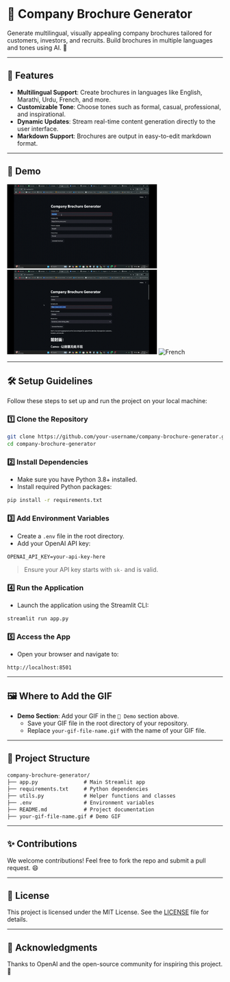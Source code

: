 # 🌟 Company Brochure Generator

Generate multilingual, visually appealing company brochures tailored for customers, investors, and recruits. Build brochures in multiple languages and tones using AI. 🎉

---

## 🚀 Features

- **Multilingual Support**: Create brochures in languages like English, Marathi, Urdu, French, and more.
- **Customizable Tone**: Choose tones such as formal, casual, professional, and inspirational.
- **Dynamic Updates**: Stream real-time content generation directly to the user interface.
- **Markdown Support**: Brochures are output in easy-to-edit markdown format.

---

## 🎥 Demo

  <img src="media/1.gif" alt="Selecting Chinese Language" width="350" height="auto">
  <img src="/media/2.gif" alt="English" width="350" height="auto">
  <img src="/media/3.gif" alt="French" width="350" height="auto">

---

## 🛠️ Setup Guidelines

Follow these steps to set up and run the project on your local machine:

### 1️⃣ Clone the Repository
```bash
git clone https://github.com/your-username/company-brochure-generator.git
cd company-brochure-generator
```

### 2️⃣ Install Dependencies
- Make sure you have Python 3.8+ installed.
- Install required Python packages:

```bash
pip install -r requirements.txt
```

### 3️⃣ Add Environment Variables
- Create a `.env` file in the root directory.
- Add your OpenAI API key:

```
OPENAI_API_KEY=your-api-key-here
```

> Ensure your API key starts with `sk-` and is valid.

### 4️⃣ Run the Application
- Launch the application using the Streamlit CLI:

```bash
streamlit run app.py
```

### 5️⃣ Access the App
- Open your browser and navigate to:
  
```
http://localhost:8501
```

---

## 🖼️ Where to Add the GIF

- **Demo Section**: Add your GIF in the `🎥 Demo` section above.
  - Save your GIF file in the root directory of your repository.
  - Replace `your-gif-file-name.gif` with the name of your GIF file.

---

## 📂 Project Structure

```plaintext
company-brochure-generator/
├── app.py               # Main Streamlit app
├── requirements.txt     # Python dependencies
├── utils.py             # Helper functions and classes
├── .env                 # Environment variables
├── README.md            # Project documentation
├── your-gif-file-name.gif # Demo GIF
```

---

## ✨ Contributions

We welcome contributions! Feel free to fork the repo and submit a pull request. 😄

---

## 📜 License

This project is licensed under the MIT License. See the [LICENSE](LICENSE) file for details.

---

## 🙌 Acknowledgments

Thanks to OpenAI and the open-source community for inspiring this project. 💖
